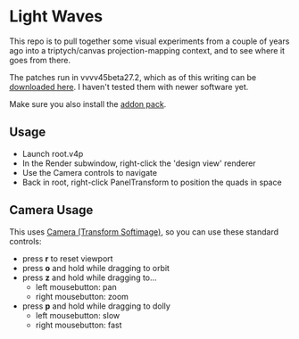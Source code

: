 Light Waves
===========
This repo is to pull together some visual experiments from a couple of years ago into a triptych/canvas projection-mapping context, and to see where it goes from there.

The patches run in vvvv45beta27.2, which as of this writing can be [downloaded here](http://vvvv.org/blog/vvvv45beta27.2). I haven't tested them with newer software yet.

Make sure you also install the [addon pack](http://vvvv.org/blog/addons45beta27.201).

Usage
-----
- Launch root.v4p
- In the Render subwindow, right-click the 'design view' renderer
- Use the Camera controls to navigate
- Back in root, right-click PanelTransform to position the quads in space

Camera Usage
------------
This uses [Camera &#40;Transform Softimage&#41;](http://vvvv.org/documentation/camera-&#40;transform-softimage&#41;), so you can use these standard controls:
- press **r** to reset viewport
- press **o** and hold while dragging to orbit
- press **z** and hold while dragging to...
  - left mousebutton: pan
  - right mousebutton: zoom
- press **p** and hold while dragging to dolly
  - left mousebutton: slow
  - right mousebutton: fast